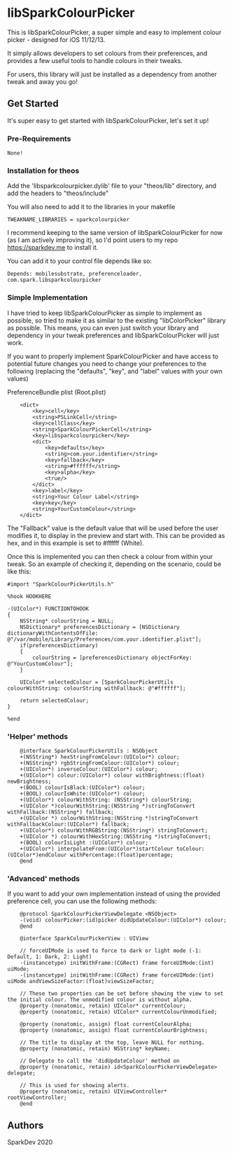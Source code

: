 # libSparkColourPicker
This is libSparkColourPicker, a super simple and easy to implement colour picker - designed for iOS 11/12/13.

It simply allows developers to set colours from their preferences, and provides a few useful tools to handle colours in their tweaks.

For users, this library will just be installed as a dependency from another tweak and away you go!

## Get Started
It's super easy to get started with libSparkColourPicker, let's set it up!

### Pre-Requirements
```
None!
```

### Installation for theos
Add the 'libsparkcolourpicker.dylib' file to your "theos/lib" directory, and add the headers to "theos/include"

You will also need to add it to the libraries in your makefile
```
TWEAKNAME_LIBRARIES = sparkcolourpicker
```

I recommend keeping to the same version of libSparkColourPicker for now (as I am actively improving it), so I'd point users to my repo https://sparkdev.me to install it.

You can add it to your control file depends like so:

```
Depends: mobilesubstrate, preferenceloader, com.spark.libsparkcolourpicker
```


### Simple Implementation

I have tried to keep libSparkColourPicker as simple to implement as possible, so tried to make it as similar to the existing "libColorPicker" library as possible.
This means, you can even just switch your library and dependency in your tweak preferences and libSparkColourPicker will just work.

If you want to properly implement SparkColourPicker and have access to potential future changes you need to change your preferences to the following (replacing the "defaults", "key", and "label" values with your own values)

PreferenceBundle plist (Root.plist)
```
	<dict>
		<key>cell</key>
		<string>PSLinkCell</string>
		<key>cellClass</key>
		<string>SparkColourPickerCell</string>
		<key>libsparkcolourpicker</key>
		<dict>
			<key>defaults</key>
			<string>com.your.identifier</string>
			<key>fallback</key>
			<string>#ffffff</string>
			<key>alpha</key>
			<true/>
		</dict>
		<key>label</key>
		<string>Your Colour Label</string>
		<key>key</key>
		<string>YourCustomColour</string>
	</dict>
```
The "Fallback" value is the default value that will be used before the user modifies it, to display in the preview and start with. This can be provided as hex, and in this example is set to #ffffff (White).

Once this is implemented you can then check a colour from within your tweak.
So an example of checking it, depending on the scenario, could be like this:

```
#import "SparkColourPickerUtils.h"

%hook HOOKHERE

-(UIColor*) FUNCTIONTOHOOK
{
    NSString* colourString = NULL;
    NSDictionary* preferencesDictionary = [NSDictionary dictionaryWithContentsOfFile: @"/var/mobile/Library/Preferences/com.your.identifier.plist"];
    if(preferencesDictionary)
    {
        colourString = [preferencesDictionary objectForKey: @"YourCustomColour"];
    }

    UIColor* selectedColour = [SparkColourPickerUtils colourWithString: colourString withFallback: @"#ffffff"];

    return selectedColour;
}

%end
```

### 'Helper' methods

```
    @interface SparkColourPickerUtils : NSObject
    +(NSString*) hexStringFromColour:(UIColor*) colour;
    +(NSString*) rgbStringFromColour:(UIColor*) colour;
    +(UIColor*) inverseColour:(UIColor*) colour;
    +(UIColor*) colour:(UIColor*) colour withBrightness:(float) newBrightness;
    +(BOOL) colourIsBlack:(UIColor*) colour;
    +(BOOL) colourIsWhite:(UIColor*) colour;
    +(UIColor*) colourWithString: (NSString*) colourString;
    +(UIColor *)colourWithString:(NSString *)stringToConvert withFallback:(NSString*) fallback;
    +(UIColor *) colourWithString:(NSString *)stringToConvert withFallbackColour:(UIColor*) fallback;
    +(UIColor*) colourWithRGBString:(NSString*) stringToConvert;
    +(UIColor *) colourWithHexString:(NSString *)stringToConvert;
    +(BOOL) colourIsLight :(UIColor*) colour;
    +(UIColor*) interpolateFrom:(UIColor*)startColour toColour:(UIColor*)endColour withPercentage:(float)percentage;
    @end
```


### 'Advanced' methods

If you want to add your own implementation instead of using the provided preference cell, you can use the following methods:

```
    @protocol SparkColourPickerViewDelegate <NSObject>
    -(void) colourPicker:(id)picker didUpdateColour:(UIColor*) colour;
    @end

    @interface SparkColourPickerView : UIView

    // forceUIMode is used to force to dark or light mode (-1: Default, 1: Dark, 2: Light)
    -(instancetype) initWithFrame:(CGRect) frame forceUIMode:(int) uiMode;
    -(instancetype) initWithFrame:(CGRect) frame forceUIMode:(int) uiMode andViewSizeFactor:(float)viewSizeFactor;

    // These two properties can be set before showing the view to set the initial colour. The unmodified colour is without alpha.
    @property (nonatomic, retain) UIColor* currentColour;
    @property (nonatomic, retain) UIColor* currentColourUnmodified;

    @property (nonatomic, assign) float currentColourAlpha;
    @property (nonatomic, assign) float currentColourBrightness;

    // The title to display at the top, leave NULL for nothing.
    @property (nonatomic, retain) NSString* keyName;

    // Delegate to call the 'didUpdateColour' method on
    @property (nonatomic, retain) id<SparkColourPickerViewDelegate> delegate;
    
    // This is used for showing alerts.
    @property (nonatomic, retain) UIViewController* rootViewController;
    @end
```

## Authors
SparkDev 2020
